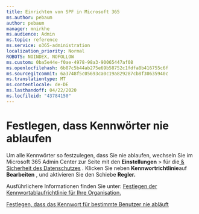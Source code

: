 ```yaml
---
title: Einrichten von SPF in Microsoft 365
ms.author: pebaum
author: pebaum
manager: mnirkhe
ms.audience: Admin
ms.topic: reference
ms.service: o365-administration
localization_priority: Normal
ROBOTS: NOINDEX, NOFOLLOW
ms.custom: 0ba5e44e-f0ae-4978-98a3-90065447af08
ms.openlocfilehash: 6b87c5b44ab275e69b58752c1fdfa8b416755c6f
ms.sourcegitcommit: 6a3748f5c05693ca0c19a829287cb8f30635940c
ms.translationtype: MT
ms.contentlocale: de-DE
ms.lasthandoff: 04/22/2020
ms.locfileid: "43784150"
---
```

# <a name="set-passwords-to-never-expire"></a>Festlegen, dass Kennwörter nie ablaufen 

Um alle Kennwörter so festzulegen, dass Sie nie ablaufen, wechseln Sie im Microsoft 365 Admin Center zur Seite mit den **Einstellungen** > für die[ &amp; Sicherheit des Datenschutzes](https://portal.office.com/adminportal/home#/settings/security) . Klicken Sie neben **Kennwortrichtlinie**auf **Bearbeiten** , und aktivieren Sie den Schiebe **Regler.**
  
Ausführlichere Informationen finden Sie unter: [Festlegen der Kennwortablaufrichtlinie für Ihre Organisation.](https://docs.microsoft.com/office365/admin/manage/set-password-expiration-policy)
  
[Festlegen, dass das Kennwort für bestimmte Benutzer nie abläuft](https://docs.microsoft.com/office365/admin/add-users/set-password-to-never-expire)
  
